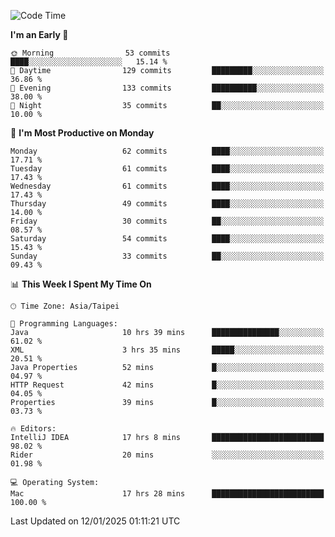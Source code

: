 <!--START_SECTION:waka-->
![Code Time](http://img.shields.io/badge/Code%20Time-1%2C575%20hrs%2050%20mins-blue)

**I'm an Early 🐤** 

```text
🌞 Morning                53 commits          ████░░░░░░░░░░░░░░░░░░░░░   15.14 % 
🌆 Daytime                129 commits         █████████░░░░░░░░░░░░░░░░   36.86 % 
🌃 Evening                133 commits         ██████████░░░░░░░░░░░░░░░   38.00 % 
🌙 Night                  35 commits          ██░░░░░░░░░░░░░░░░░░░░░░░   10.00 % 
```
📅 **I'm Most Productive on Monday** 

```text
Monday                   62 commits          ████░░░░░░░░░░░░░░░░░░░░░   17.71 % 
Tuesday                  61 commits          ████░░░░░░░░░░░░░░░░░░░░░   17.43 % 
Wednesday                61 commits          ████░░░░░░░░░░░░░░░░░░░░░   17.43 % 
Thursday                 49 commits          ████░░░░░░░░░░░░░░░░░░░░░   14.00 % 
Friday                   30 commits          ██░░░░░░░░░░░░░░░░░░░░░░░   08.57 % 
Saturday                 54 commits          ████░░░░░░░░░░░░░░░░░░░░░   15.43 % 
Sunday                   33 commits          ██░░░░░░░░░░░░░░░░░░░░░░░   09.43 % 
```


📊 **This Week I Spent My Time On** 

```text
🕑︎ Time Zone: Asia/Taipei

💬 Programming Languages: 
Java                     10 hrs 39 mins      ███████████████░░░░░░░░░░   61.02 % 
XML                      3 hrs 35 mins       █████░░░░░░░░░░░░░░░░░░░░   20.51 % 
Java Properties          52 mins             █░░░░░░░░░░░░░░░░░░░░░░░░   04.97 % 
HTTP Request             42 mins             █░░░░░░░░░░░░░░░░░░░░░░░░   04.05 % 
Properties               39 mins             █░░░░░░░░░░░░░░░░░░░░░░░░   03.73 % 

🔥 Editors: 
IntelliJ IDEA            17 hrs 8 mins       █████████████████████████   98.02 % 
Rider                    20 mins             ░░░░░░░░░░░░░░░░░░░░░░░░░   01.98 % 

💻 Operating System: 
Mac                      17 hrs 28 mins      █████████████████████████   100.00 % 
```


 Last Updated on 12/01/2025 01:11:21 UTC
<!--END_SECTION:waka-->
